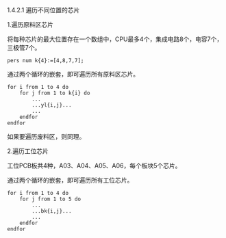 1.4.2.1 遍历不同位置的芯片

1.遍历原料区芯片

将每种芯片的最大位置存在一个数组中，CPU最多4个，集成电路8个，电容7个，三极管7个。

```
pers num k{4}:=[4,8,7,7];
```

通过两个循环的嵌套，即可遍历所有原料区芯片。

```
for i from 1 to 4 do
	for j from 1 to k{i} do
		...
		...yl{i,j}...
		...
	endfor
endfor
```

如果要遍历废料区，则同理。

2.遍历工位芯片

工位PCB板共4种，A03、A04、A05、A06，每个板块5个芯片。

通过两个循环的嵌套，即可遍历所有工位芯片。

```
for i from 1 to 4 do
	for j from 1 to 5 do
		...
		...bk{i,j}...
		...
	endfor
endfor
```

